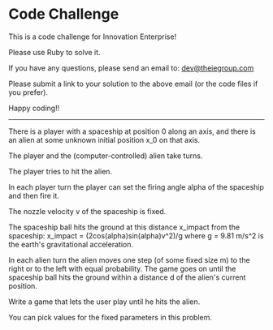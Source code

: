 # Code Challenge

This is a code challenge for Innovation Enterprise!

Please use Ruby to solve it.

If you have any questions, please send an email to: dev@theiegroup.com

Please submit a link to your solution to the above email (or the code files if you prefer).

Happy coding!!

----
There is a player with a spaceship at position 0 along an axis, and there is an alien at some unknown initial position x_0 on that axis. 

The player and the (computer-controlled) alien take turns.

The player tries to hit the alien. 

In each player turn the player can set the firing angle alpha of the spaceship and then fire it. 

The nozzle velocity v of the spaceship is fixed. 

The spaceship ball hits the ground at this distance x_impact from the spaceship: x_impact = (2cos(alpha)sin(alpha)v^2)/g where g = 9.81 m/s^2 is the earth's gravitational acceleration. 

In each alien turn the alien moves one step (of some fixed size m) to the right or to the left with equal probability. The game goes on until the spaceship ball hits the ground within a distance d of the alien's current position. 

Write a game that lets the user play until he hits the alien.

You can pick values for the fixed parameters in this problem.
